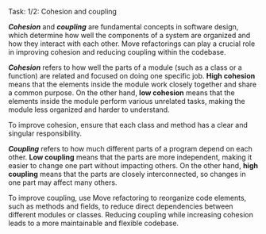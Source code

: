 Task: 1/2: Cohesion and coupling

_**Cohesion**_ and _**coupling**_ are fundamental concepts in software design, which determine how well the components of a
system are organized and how they interact with each other. Move refactorings can play a crucial role in improving
cohesion and reducing coupling within the codebase.

**_Cohesion_** refers to how well the parts of a module (such as a class or a function) are related and focused on doing
one
specific job.
**High cohesion** means that the elements inside the module work closely together and share a common purpose.
On the other hand, **low cohesion** means that the elements inside the module perform various
unrelated tasks, making the module less organized and harder to understand.

To improve cohesion, ensure that each class and method has a clear and singular responsibility.

_**Coupling**_ refers to how much different parts of a program depend on each other.
**Low coupling** means that the parts are more independent, making it easier to change one part without
impacting others.
On the other hand, **high coupling** means that the parts are closely interconnected, so changes in one part may affect
many others.

To improve coupling, use Move refactoring to reorganize code elements, such as methods and fields, to reduce direct
dependencies between different modules or classes.
Reducing coupling while increasing cohesion leads to a more maintainable and flexible codebase.
